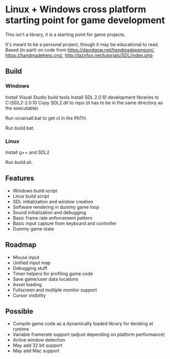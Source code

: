 # Linux + Windows cross platform starting point for game development

This isn't a library, it is a starting point for game projects.

It's meant to be a personal project, though it may be educational to read.
Based (in part) on code from https://davidgow.net/handmadepenguin/, https://handmadehero.org/, http://lazyfoo.net/tutorials/SDL/index.php

## Build

### Windows

Install Visual Studio build tools
Install SDL 2.0.10 development libraries to C:\SDL2-2.0.10
Copy SDL2.dll to repo (it has to be in the same directory as the executable)

Run vcvarsall.bat to get cl in the PATH.

Run build.bat.

### Linux

Install g++ and SDL2

Run build.sh.

## Features
- Windows build script
- Linux build script
- SDL initialization and window creation
- Software rendering in dummy game loop
- Sound initialization and debugging
- Basic frame rate enforcement pattern
- Basic input capture from keyboard and controller
- Dummy game state

## Roadmap
- Mouse input
- Unified input map
- Debugging stuff
- Timer helpers for profiling game code
- Save game/user data locations
- Asset loading
- Fullscreen and multiple monitor support
- Cursor visibility

## Possible
- Compile game code as a dynamically loaded library for iterating at runtime
- Variable framerate support (adjust depending on platform performance)
- Active window detection
- May add 32 bit support
- May add Mac support
